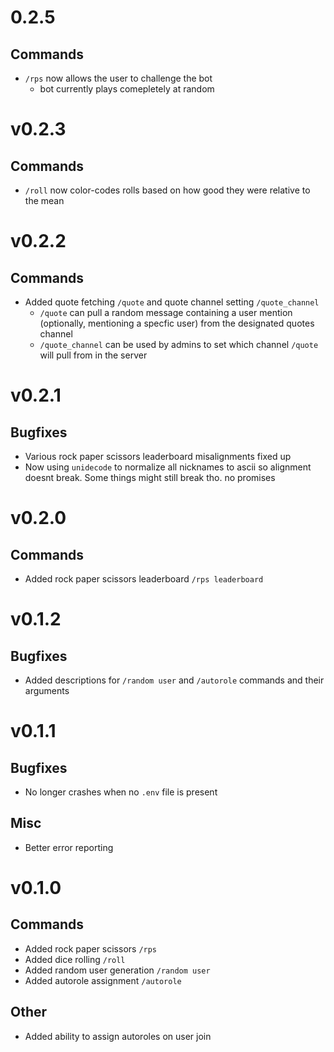 # 0.2.5
## Commands
- `/rps` now allows the user to challenge the bot
    - bot currently plays comepletely at random

# v0.2.3
## Commands
- `/roll` now color-codes rolls based on how good they were relative to the mean

# v0.2.2
## Commands
- Added quote fetching `/quote` and quote channel setting `/quote_channel`
    - `/quote` can pull a random message containing a user mention (optionally, mentioning a specfic user) from the designated quotes channel
    - `/quote_channel` can be used by admins to set which channel `/quote` will pull from in the server

# v0.2.1
## Bugfixes
- Various rock paper scissors leaderboard misalignments fixed up
- Now using `unidecode` to normalize all nicknames to ascii so alignment doesnt break. Some things might still break tho. no promises

# v0.2.0
## Commands
- Added rock paper scissors leaderboard `/rps leaderboard`

# v0.1.2
## Bugfixes
- Added descriptions for `/random user` and `/autorole` commands and their arguments

# v0.1.1
## Bugfixes
- No longer crashes when no `.env` file is present

## Misc
- Better error reporting

# v0.1.0
## Commands
- Added rock paper scissors `/rps`
- Added dice rolling `/roll`
- Added random user generation `/random user`
- Added autorole assignment `/autorole`

## Other
- Added ability to assign autoroles on user join